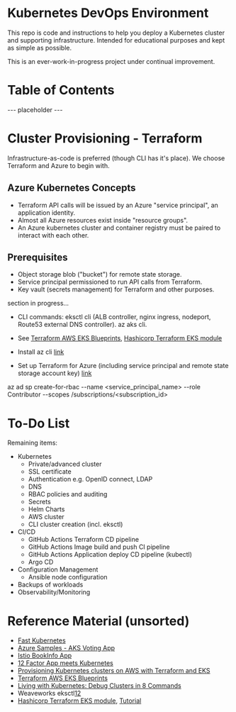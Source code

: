 # Kubernetes DevOps Environment

This repo is code and instructions to help you deploy a Kubernetes cluster and supporting infrastructure. Intended for educational purposes and kept as simple as possible.

This is an ever-work-in-progress project under continual improvement.

# Table of Contents

--- placeholder ---

# Cluster Provisioning - Terraform

Infrastructure-as-code is preferred (though CLI has it's place). We choose Terraform and Azure to begin with.

## Azure Kubernetes Concepts

* Terraform API calls will be issued by an Azure "service principal", an application identity.
* Almost all Azure resources exist inside "resource groups".
* An Azure kubernetes cluster and container registry must be paired to interact with each other.

## Prerequisites

* Object storage blob ("bucket") for remote state storage.
* Service principal permissioned to run API calls from Terraform.
* Key vault (secrets management) for Terraform and other purposes.

section in progress...





- CLI commands: eksctl cli (ALB controller, nginx ingress, nodeport, Route53 external DNS controller). az aks cli.

- See [Terraform AWS EKS Blueprints](https://github.com/aws-ia/terraform-aws-eks-blueprints), [Hashicorp Terraform EKS module](https://registry.terraform.io/modules/terraform-aws-modules/eks/aws/latest)

- Install az cli [link](https://docs.microsoft.com/en-us/cli/azure/install-azure-cli)
- Set up Terraform for Azure (including service principal and remote state storage account key) [link](https://docs.microsoft.com/en-us/azure/developer/terraform/authenticate-to-azure?tabs=bash)

az ad sp create-for-rbac --name <service_principal_name> --role Contributor --scopes /subscriptions/<subscription_id>

# To-Do List

Remaining items:

* Kubernetes
  * Private/advanced cluster
  * SSL certificate
  * Authentication e.g. OpenID connect, LDAP
  * DNS
  * RBAC policies and auditing
  * Secrets
  * Helm Charts
  * AWS cluster
  * CLI cluster creation (incl. eksctl)
* CI/CD
  * GitHub Actions Terraform CD pipeline
  * GitHub Actions Image build and push CI pipeline
  * GitHub Actions Application deploy CD pipeline (kubectl)
  * Argo CD
* Configuration Management
  * Ansible node configuration  
* Backups of workloads
* Observability/Monitoring


# Reference Material (unsorted)

- [Fast Kubernetes](https://github.com/omerbsezer/Fast-Kubernetes)
- [Azure Samples - AKS Voting App](https://github.com/Azure-Samples/aks-voting-app)
- [Istio BookInfo App](https://github.com/istio/istio/tree/master/samples/bookinfo/platform/kube)
- [12 Factor App meets Kubernetes](https://www.redhat.com/architect/12-factor-app-containers)
- [Provisioning Kubernetes clusters on AWS with Terraform and EKS](https://learnk8s.io/terraform-eks)
- [Terraform AWS EKS Blueprints](https://github.com/aws-ia/terraform-aws-eks-blueprints)
- [Living with Kubernetes: Debug Clusters in 8 Commands](https://thenewstack.io/living-with-kubernetes-debug-clusters-in-8-commands/)
- Weaveworks eksctl[1](https://eksctl.io/)[2](https://github.com/weaveworks/eksctl)
- [Hashicorp Terraform EKS module](https://registry.terraform.io/modules/terraform-aws-modules/eks/aws/latest), [Tutorial](https://learn.hashicorp.com/tutorials/terraform/eks)